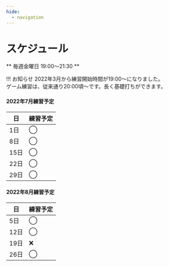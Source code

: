 ```yaml
---
hide:
  - navigation
---
```

# スケジュール
** 毎週金曜日 19:00〜21:30 **

!!! お知らせ
    2022年3月から練習開始時間が19:00〜になりました。  
    ゲーム練習は、従来通り20:00頃〜です。長く基礎打ちができます。 

#### 2022年7月練習予定
|日|練習予定|
|---|---|
| 1日|◯|
| 8日|◯|
|15日|◯|
|22日|◯|
|29日|◯|

#### 2022年8月練習予定
|日|練習予定|
|---|---|
| 5日|◯|
|12日|◯|
|19日|❌|
|26日|◯|